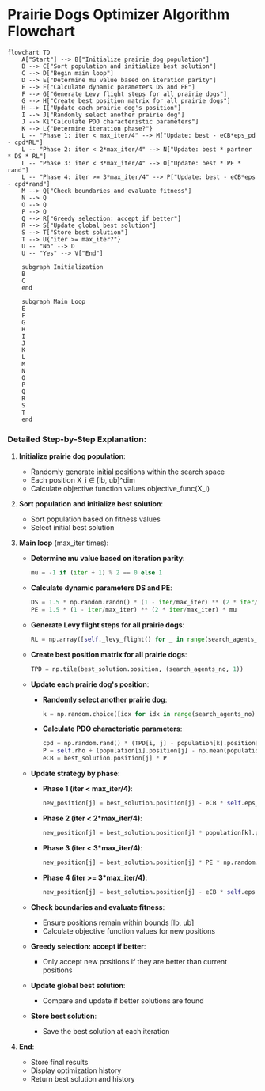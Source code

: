 # Prairie Dogs Optimizer Algorithm Flowchart

```mermaid
flowchart TD
    A["Start"] --> B["Initialize prairie dog population"]
    B --> C["Sort population and initialize best solution"]
    C --> D["Begin main loop"]
    D --> E["Determine mu value based on iteration parity"]
    E --> F["Calculate dynamic parameters DS and PE"]
    F --> G["Generate Levy flight steps for all prairie dogs"]
    G --> H["Create best position matrix for all prairie dogs"]
    H --> I["Update each prairie dog's position"]
    I --> J["Randomly select another prairie dog"]
    J --> K["Calculate PDO characteristic parameters"]
    K --> L{"Determine iteration phase?"}
    L -- "Phase 1: iter < max_iter/4" --> M["Update: best - eCB*eps_pd - cpd*RL"]
    L -- "Phase 2: iter < 2*max_iter/4" --> N["Update: best * partner * DS * RL"]
    L -- "Phase 3: iter < 3*max_iter/4" --> O["Update: best * PE * rand"]
    L -- "Phase 4: iter >= 3*max_iter/4" --> P["Update: best - eCB*eps - cpd*rand"]
    M --> Q["Check boundaries and evaluate fitness"]
    N --> Q
    O --> Q
    P --> Q
    Q --> R["Greedy selection: accept if better"]
    R --> S["Update global best solution"]
    S --> T["Store best solution"]
    T --> U{"iter >= max_iter?"}
    U -- "No" --> D
    U -- "Yes" --> V["End"]
    
    subgraph Initialization
    B
    C
    end
    
    subgraph Main Loop
    E
    F
    G
    H
    I
    J
    K
    L
    M
    N
    O
    P
    Q
    R
    S
    T
    end
```

### Detailed Step-by-Step Explanation:

1. **Initialize prairie dog population**:
   - Randomly generate initial positions within the search space
   - Each position X_i ∈ [lb, ub]^dim
   - Calculate objective function values objective_func(X_i)

2. **Sort population and initialize best solution**:
   - Sort population based on fitness values
   - Select initial best solution

3. **Main loop** (max_iter times):
   - **Determine mu value based on iteration parity**:
     ```python
     mu = -1 if (iter + 1) % 2 == 0 else 1
     ```

   - **Calculate dynamic parameters DS and PE**:
     ```python
     DS = 1.5 * np.random.randn() * (1 - iter/max_iter) ** (2 * iter/max_iter) * mu
     PE = 1.5 * (1 - iter/max_iter) ** (2 * iter/max_iter) * mu
     ```

   - **Generate Levy flight steps for all prairie dogs**:
     ```python
     RL = np.array([self._levy_flight() for _ in range(search_agents_no)])
     ```

   - **Create best position matrix for all prairie dogs**:
     ```python
     TPD = np.tile(best_solution.position, (search_agents_no, 1))
     ```

   - **Update each prairie dog's position**:
     * **Randomly select another prairie dog**:
       ```python
       k = np.random.choice([idx for idx in range(search_agents_no) if idx != i])
       ```
     * **Calculate PDO characteristic parameters**:
       ```python
       cpd = np.random.rand() * (TPD[i, j] - population[k].position[j]) / (TPD[i, j] + self.eps)
       P = self.rho + (population[i].position[j] - np.mean(population[i].position)) / (TPD[i, j] * (self.ub[j] - self.lb[j]) + self.eps)
       eCB = best_solution.position[j] * P
       ```

   - **Update strategy by phase**:
     * **Phase 1 (iter < max_iter/4)**:
       ```python
       new_position[j] = best_solution.position[j] - eCB * self.eps_pd - cpd * RL[i, j]
       ```
     * **Phase 2 (iter < 2*max_iter/4)**:
       ```python
       new_position[j] = best_solution.position[j] * population[k].position[j] * DS * RL[i, j]
       ```
     * **Phase 3 (iter < 3*max_iter/4)**:
       ```python
       new_position[j] = best_solution.position[j] * PE * np.random.rand()
       ```
     * **Phase 4 (iter >= 3*max_iter/4)**:
       ```python
       new_position[j] = best_solution.position[j] - eCB * self.eps - cpd * np.random.rand()
       ```

   - **Check boundaries and evaluate fitness**:
     * Ensure positions remain within bounds [lb, ub]
     * Calculate objective function values for new positions

   - **Greedy selection: accept if better**:
     * Only accept new positions if they are better than current positions

   - **Update global best solution**:
     * Compare and update if better solutions are found

   - **Store best solution**:
     * Save the best solution at each iteration

4. **End**:
   - Store final results
   - Display optimization history
   - Return best solution and history